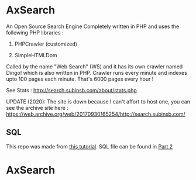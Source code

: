 AxSearch
======

An Open Source Search Engine
Completely written in PHP and uses the following PHP libraries :

1) PHPCrawler (customized)

2) SimpleHTMLDom

Called by the name "Web Search" (WS) and it has its own crawler named Dingo! which is also written in PHP. Crawler runs every minute and indexes upto 100 pages each minute.
That's 6000 pages every hour !

See Stats : http://search.subinsb.com/about/stats.php

UPDATE (2020): The site is down because I can't affort to host one, you can see the archive site here : https://web.archive.org/web/20170930165254/http://search.subinsb.com/

## SQL

This repo was made from [this tutorial](https://subinsb.com/search-engine-in-php-part-1). SQL file can be found in [Part 2](http://subinsb.com/search-engine-in-php-part-2)
# AxSearch
